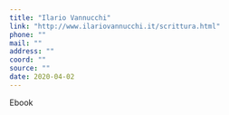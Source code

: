 ```yaml
---
title: "Ilario Vannucchi"
link: "http://www.ilariovannucchi.it/scrittura.html"
phone: ""
mail: ""
address: ""
coord: ""
source: ""
date: 2020-04-02
---
```


Ebook
